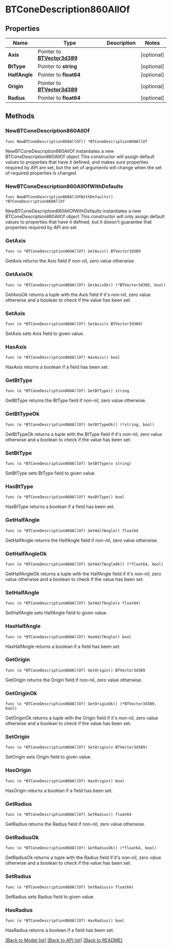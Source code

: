 # BTConeDescription860AllOf

## Properties

Name | Type | Description | Notes
------------ | ------------- | ------------- | -------------
**Axis** | Pointer to [**BTVector3d389**](BTVector3d-389.md) |  | [optional] 
**BtType** | Pointer to **string** |  | [optional] 
**HalfAngle** | Pointer to **float64** |  | [optional] 
**Origin** | Pointer to [**BTVector3d389**](BTVector3d-389.md) |  | [optional] 
**Radius** | Pointer to **float64** |  | [optional] 

## Methods

### NewBTConeDescription860AllOf

`func NewBTConeDescription860AllOf() *BTConeDescription860AllOf`

NewBTConeDescription860AllOf instantiates a new BTConeDescription860AllOf object
This constructor will assign default values to properties that have it defined,
and makes sure properties required by API are set, but the set of arguments
will change when the set of required properties is changed

### NewBTConeDescription860AllOfWithDefaults

`func NewBTConeDescription860AllOfWithDefaults() *BTConeDescription860AllOf`

NewBTConeDescription860AllOfWithDefaults instantiates a new BTConeDescription860AllOf object
This constructor will only assign default values to properties that have it defined,
but it doesn't guarantee that properties required by API are set

### GetAxis

`func (o *BTConeDescription860AllOf) GetAxis() BTVector3d389`

GetAxis returns the Axis field if non-nil, zero value otherwise.

### GetAxisOk

`func (o *BTConeDescription860AllOf) GetAxisOk() (*BTVector3d389, bool)`

GetAxisOk returns a tuple with the Axis field if it's non-nil, zero value otherwise
and a boolean to check if the value has been set.

### SetAxis

`func (o *BTConeDescription860AllOf) SetAxis(v BTVector3d389)`

SetAxis sets Axis field to given value.

### HasAxis

`func (o *BTConeDescription860AllOf) HasAxis() bool`

HasAxis returns a boolean if a field has been set.

### GetBtType

`func (o *BTConeDescription860AllOf) GetBtType() string`

GetBtType returns the BtType field if non-nil, zero value otherwise.

### GetBtTypeOk

`func (o *BTConeDescription860AllOf) GetBtTypeOk() (*string, bool)`

GetBtTypeOk returns a tuple with the BtType field if it's non-nil, zero value otherwise
and a boolean to check if the value has been set.

### SetBtType

`func (o *BTConeDescription860AllOf) SetBtType(v string)`

SetBtType sets BtType field to given value.

### HasBtType

`func (o *BTConeDescription860AllOf) HasBtType() bool`

HasBtType returns a boolean if a field has been set.

### GetHalfAngle

`func (o *BTConeDescription860AllOf) GetHalfAngle() float64`

GetHalfAngle returns the HalfAngle field if non-nil, zero value otherwise.

### GetHalfAngleOk

`func (o *BTConeDescription860AllOf) GetHalfAngleOk() (*float64, bool)`

GetHalfAngleOk returns a tuple with the HalfAngle field if it's non-nil, zero value otherwise
and a boolean to check if the value has been set.

### SetHalfAngle

`func (o *BTConeDescription860AllOf) SetHalfAngle(v float64)`

SetHalfAngle sets HalfAngle field to given value.

### HasHalfAngle

`func (o *BTConeDescription860AllOf) HasHalfAngle() bool`

HasHalfAngle returns a boolean if a field has been set.

### GetOrigin

`func (o *BTConeDescription860AllOf) GetOrigin() BTVector3d389`

GetOrigin returns the Origin field if non-nil, zero value otherwise.

### GetOriginOk

`func (o *BTConeDescription860AllOf) GetOriginOk() (*BTVector3d389, bool)`

GetOriginOk returns a tuple with the Origin field if it's non-nil, zero value otherwise
and a boolean to check if the value has been set.

### SetOrigin

`func (o *BTConeDescription860AllOf) SetOrigin(v BTVector3d389)`

SetOrigin sets Origin field to given value.

### HasOrigin

`func (o *BTConeDescription860AllOf) HasOrigin() bool`

HasOrigin returns a boolean if a field has been set.

### GetRadius

`func (o *BTConeDescription860AllOf) GetRadius() float64`

GetRadius returns the Radius field if non-nil, zero value otherwise.

### GetRadiusOk

`func (o *BTConeDescription860AllOf) GetRadiusOk() (*float64, bool)`

GetRadiusOk returns a tuple with the Radius field if it's non-nil, zero value otherwise
and a boolean to check if the value has been set.

### SetRadius

`func (o *BTConeDescription860AllOf) SetRadius(v float64)`

SetRadius sets Radius field to given value.

### HasRadius

`func (o *BTConeDescription860AllOf) HasRadius() bool`

HasRadius returns a boolean if a field has been set.


[[Back to Model list]](../README.md#documentation-for-models) [[Back to API list]](../README.md#documentation-for-api-endpoints) [[Back to README]](../README.md)


